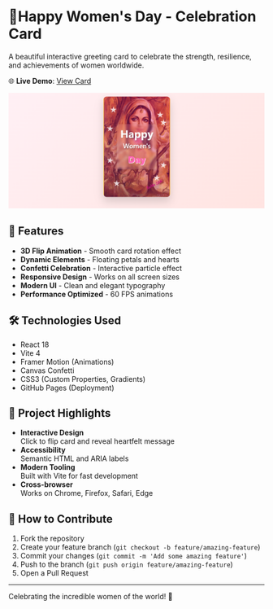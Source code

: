 # 💐Happy Women's Day - Celebration Card

A beautiful interactive greeting card to celebrate the strength, resilience, and achievements of women worldwide.

🌐 **Live Demo**: [View Card](https://mannatgupta146.github.io/Happy-Women-Day/)

![Card Preview](./src/assets/ss.png)
 
## 🌟 Features

- **3D Flip Animation** - Smooth card rotation effect
- **Dynamic Elements** - Floating petals and hearts
- **Confetti Celebration** - Interactive particle effect
- **Responsive Design** - Works on all screen sizes
- **Modern UI** - Clean and elegant typography
- **Performance Optimized** - 60 FPS animations

## 🛠️ Technologies Used

- React 18
- Vite 4
- Framer Motion (Animations)
- Canvas Confetti
- CSS3 (Custom Properties, Gradients)
- GitHub Pages (Deployment)

## 🌸 Project Highlights

- **Interactive Design**  
  Click to flip card and reveal heartfelt message
- **Accessibility**  
  Semantic HTML and ARIA labels
- **Modern Tooling**  
  Built with Vite for fast development
- **Cross-browser**  
  Works on Chrome, Firefox, Safari, Edge

## 🤝 How to Contribute

1. Fork the repository
2. Create your feature branch (`git checkout -b feature/amazing-feature`)
3. Commit your changes (`git commit -m 'Add some amazing feature'`)
4. Push to the branch (`git push origin feature/amazing-feature`)
5. Open a Pull Request


---
 
Celebrating the incredible women of the world! 🎀 